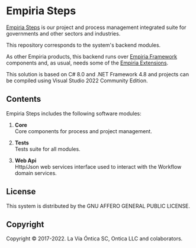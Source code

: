 ﻿# Empiria Steps

[Empiria Steps](http://www.ontica.org/) is our project and process management integrated suite for
governments and other sectors and industries.

This repository corresponds to the system's backend modules.

As other Empiria products, this backend runs over [Empiria Framework](https://github.com/Ontica/Empiria.Core)
components and, as usual, needs some of the [Empiria Extensions](https://github.com/Ontica/Empiria.Extensions).

This solution is based on C# 8.0 and .NET Framework 4.8 and projects can be compiled using
Visual Studio 2022 Community Edition.

## Contents

Empiria Steps includes the following software modules:

1. **Core**  
   Core components for process and project management.


2. **Tests**  
   Tests suite for all modules.


3. **Web Api**  
   Http/Json web services interface used to interact with the Workflow domain services.


## License

This system is distributed by the GNU AFFERO GENERAL PUBLIC LICENSE.


## Copyright

Copyright © 2017-2022. La Vía Óntica SC, Ontica LLC and colaborators.
